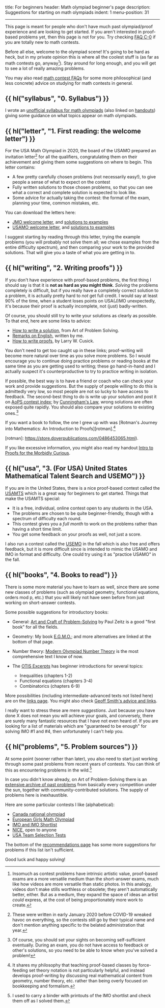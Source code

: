 title: For beginners
header: Math olympiad beginner's page
description: Suggestions for starting on math olympiads
indent: 1
menu-position: 31

---

This page is meant for people who don't have much
past olympiad/proof experience and are looking to get started.
If you aren't interested in proof-based problems yet,
then this page is not for you.
Try checking [FAQ C-0](faq-contest.html#C-0)
if you are totally new to math contests.

Before all else, welcome to the olympiad scene!
It's going to be hard as heck,
but in my private opinion this is where all the coolest stuff is
(as far as math contests go, anyway[^medium]).
Stay around for long enough, and
you will get to see a lot of really amazing problems.

[^medium]:
    Insomuch as contest problems have intrinsic artistic value,
    proof-based exams are a more versatile medium than the short-answer exams,
    much like how videos are more versatile than static photos.
    In this analogy, videos don't make stills worthless or obsolete;
    they aren't automatically better, either.
    But as a medium, they expand the space of ideas an artist _could_ express,
    at the cost of being proportionately more work to create.

You may also read [math contest FAQs](faq-contest.html)
for some more philosophical (and less concrete) advice on studying
for math contests in general.

## {{ hl("syllabus", "0. Syllabus") }}

I wrote an [unofficial syllabus for math olympiads](handouts/Syllabus/Syllabus.pdf)
(also linked on [handouts](olympiad.html))
giving some guidance on what topics appear on math olympiads.

## {{ hl("letter", "1. First reading: the welcome letter") }}

For the USA Math Olympiad in 2020, the board of the USAMO
prepared an invitation letter[^covid] for all the qualifiers,
congratulating them on their achievement
and giving them some suggestions on where to begin.
This letter contains:

- A few pretty carefully chosen problems (not necessarily easy!),
  to give people a sense of what to expect on the contest
- Fully written solutions to those chosen problems,
  so that you can see what a correct and complete solution is expected to look like.
- Some advice for actually taking the contest:
  the format of the exam, planning your time, common mistakes, etc.

[^covid]:
    These were written in early January 2020
    before COVID-19 wreaked havoc on everything,
    so the contests still go by their typical name and don't mention
    anything specific to the belated administration that year.

You can download the letters here:

- [JMO welcome letter](static/welcome-jmo.pdf),
  and [solutions to examples](static/sol-welcome-jmo.pdf)
- [USAMO welcome letter](static/welcome-usamo.pdf),
  and [solutions to examples](static/sol-welcome-usamo.pdf)

I suggest starting by reading through this letter,
trying the example problems (you will probably not solve them all;
we chose examples from the entire difficulty spectrum),
and then comparing your work to the provided solutions.
That will give you a taste of what you are getting in to.

## {{ hl("writing", "2. Writing proofs") }}

If you don't have experience with proof-based problems,
the first thing I should say is that it is **not as hard as you might think**.
_Solving_ the problems completely is difficult,
but if you really have a completely correct solution to a problem,
it is actually pretty hard to _not_ get full credit.
I would say at least 90% of the time,
when a student loses points on USA(J)MO unexpectedly,
it's because their proof is actually incomplete, not (just) badly-written.

Of course, you should still try to write your solutions as clearly as possible.
To that end, here are some links to advice:

- [How to write a solution](https://aops.com/news/articles/how-to-write-a-solution),
  from Art of Problem Solving.
- [Remarks on English](handouts/english/english.pdf),
  written by me.
- [How to write proofs](https://zimmer.csufresno.edu/%7Elarryc/proofs/proofs.html),
  by Larry W. Cusick.

You don't need to get too caught up in these links;
proof-writing will become more natural over time as you solve more problems.
So I would encourage you to continue doing practice problems
or reading books at the same time as you are getting used to writing;
these go hand-in-hand and I actually suspect it's counterproductive
to try to practice writing in isolation.

If possible, the best way is to have a friend or coach
who can check your work and provide suggestions.
But the supply of people willing to do this is admittedly very low,
so most people are not so lucky to have access to feedback.
The second-best thing to do is write up your solution
and post it on [AoPS contest index](https://aops.com/community/c13_contests);
by [Cunningham's Law](https://meta.wikimedia.org/wiki/Cunningham%27s_Law),
wrong solutions are often exposed quite rapidly.
You should also compare your solutions to existing ones.[^sufficient]

[^sufficient]:
    Of course, you should set your sights on becoming self-sufficient eventually.
    During an exam, you do not have access to feedback or other's solutions,
    so you need to be able to know when you've solved a problem!

If you want a book to follow, the one I grew up with was
[Rotman's Journey into Mathematics: An Introduction to Proofs][rotman].[^rnote]

[rotman]: https://store.doverpublications.com/0486453065.html).

[^rnote]:
    It shares my philosophy that teaching proof-based classes by
    force-feeding set theory notation is not particularly helpful,
    and instead develops proof-writing by discussing real mathematical content
    from geometry, number theory, etc. rather than being overly focused
    on bookkeeping and formalism.

If you like excessive information, you might also read my handout
[Intro to Proofs for the Morbidly Curious](/handouts/NaturalProof/NaturalProof.pdf).

## {{ hl("usa", "3. (For USA) United States Mathematical Talent Search and USEMO") }}

If you are in the United States,
there is a nice proof-based contest called the [USAMTS](https://usamts.org/)
which is a great way for beginners to get started.
Things that make the USAMTS special:

- It is a free, individual, online contest open to any students in the USA.
- The problems are chosen to be quite beginner-friendly,
  though with a spectrum of difficulty each round.
- This contest gives you a _full month_ to work on the problems
  rather than having a short time limit.
- You get some feedback on your proofs as well, not just a score.

I also run a contest called the [USEMO](usemo.html) in the fall
which is also free and offers feedback,
but it is more difficult since is intended to mimic
the USAMO and IMO in format and difficulty.
One could try using it as "practice USAMO" in the fall.

## {{ hl("books", "4. Books to read") }}

There is some more material you have to learn as well,
since there are some new classes of problems
(such as olympiad geometry, functional equations, orders mod p, etc.)
that you will likely not have seen before from
just working on short-answer contests.

Some possible suggestions for introductory books:

- General: [Art and Craft of Problem-Solving][acops] by Paul Zeitz
  is a good "first book" for all the fields.

- Geometry: My book [E.G.M.O.](geombook.html);
  and more alternatives are linked at the bottom of that page.

- Number theory: [Modern Olympiad Number Theory](https://aops.com/community/c6h2344755)
  is the most comprehensive text I know of now.

- The [OTIS Excerpts](excerpts.html) has beginner introductions
  for several topics:

  - Inequalities (chapters 1-2)
  - Functional equations (chapters 3-4)
  - Combinatorics (chapters 6-9)

More possibilities (including intermediate-advanced texts not listed here)
are on the [links page](recommend.html).
You might also check
[Geoff Smith's advice and links](https://people.bath.ac.uk/masgcs/advice.html).

[acops]: https://www.wiley.com/en-us/The+Art+and+Craft+of+Problem+Solving%2C+3rd+Edition-p-9781119239901
[pftb]: https://maa.org/press/maa-reviews/problems-from-the-book

I really want to stress these are mere _suggestions_.
Just because you have done X does not mean you will achieve your goals,
and conversely, there are surely many fantastic resources
that I have not even heard of.
If you are looking for a list of materials which are
"guaranteed to be enough" for solving IMO #1 and #4,
then unfortunately I can't help you.

## {{ hl("problems", "5. Problem sources") }}

At some point (sooner rather than later),
you also need to start just working through some past problems
from recent years of contests.
You can think of this as encountering problems in the wild.[^binder]

[^binder]:
    I used to carry a binder with printouts
    of the IMO shortlist and check them off as I solved them.

In case you didn't know already,
on Art of Problem-Solving there is an
[extensive archive of past problems](https://aops.com/community/c13_contests)
from basically every competition under the sun,
together with community-contributed solutions.
The supply of problems here is inexhaustible.

Here are some particular contests I like (alphabetical):

- [Canada national olympiad](https://cms.math.ca/Competitions/CMO/)
- [European Girls Math Olympiad](https://www.egmo.org/egmos/)
- [IMO and IMO Shortlist](https://imo-official.org/problems.aspx)
- [NICE](https://www.nicecontest.xyz), open to anyone
- [USA Team Selection Tests](problems.html)

The bottom of the [recommendations page](recommend.html)
has some more suggestions for problems if this list isn't sufficient.

Good luck and happy solving!

